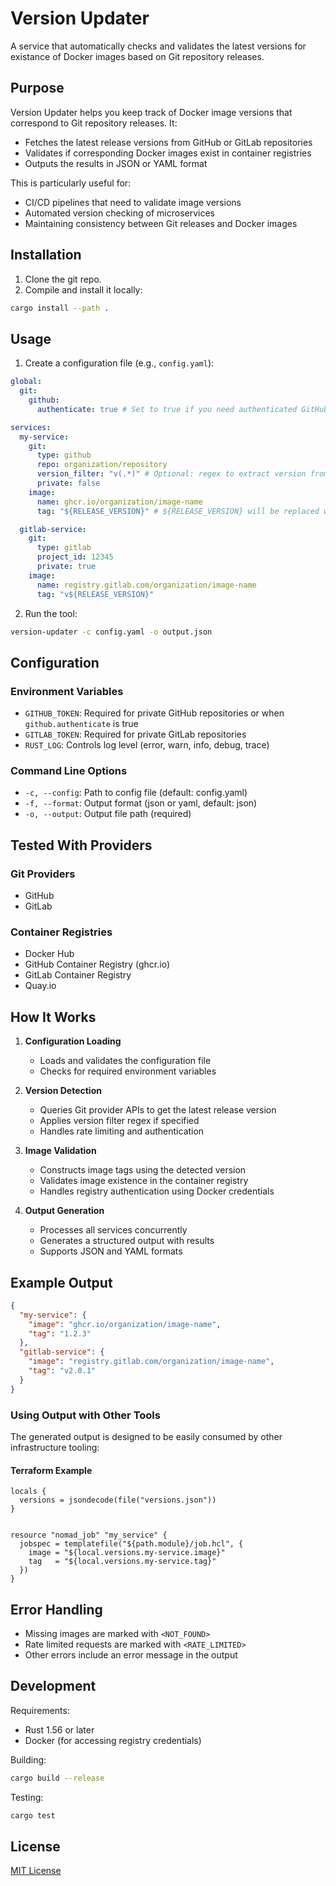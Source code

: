 # Version Updater

A service that automatically checks and validates the latest versions for existance of Docker images based on Git repository releases.

## Purpose

Version Updater helps you keep track of Docker image versions that correspond to Git repository releases. It:

- Fetches the latest release versions from GitHub or GitLab repositories
- Validates if corresponding Docker images exist in container registries
- Outputs the results in JSON or YAML format

This is particularly useful for:

- CI/CD pipelines that need to validate image versions
- Automated version checking of microservices
- Maintaining consistency between Git releases and Docker images

## Installation

1. Clone the git repo.
1. Compile and install it locally:

```bash
cargo install --path .
```

## Usage

1. Create a configuration file (e.g., `config.yaml`):

```yaml
global:
  git:
    github:
      authenticate: true # Set to true if you need authenticated GitHub API access

services:
  my-service:
    git:
      type: github
      repo: organization/repository
      version_filter: "v(.*)" # Optional: regex to extract version from tag
      private: false
    image:
      name: ghcr.io/organization/image-name
      tag: "${RELEASE_VERSION}" # ${RELEASE_VERSION} will be replaced with the extracted version

  gitlab-service:
    git:
      type: gitlab
      project_id: 12345
      private: true
    image:
      name: registry.gitlab.com/organization/image-name
      tag: "v${RELEASE_VERSION}"
```

2. Run the tool:

```bash
version-updater -c config.yaml -o output.json
```

## Configuration

### Environment Variables

- `GITHUB_TOKEN`: Required for private GitHub repositories or when `github.authenticate` is true
- `GITLAB_TOKEN`: Required for private GitLab repositories
- `RUST_LOG`: Controls log level (error, warn, info, debug, trace)

### Command Line Options

- `-c, --config`: Path to config file (default: config.yaml)
- `-f, --format`: Output format (json or yaml, default: json)
- `-o, --output`: Output file path (required)

## Tested With Providers

### Git Providers

- GitHub
- GitLab

### Container Registries

- Docker Hub
- GitHub Container Registry (ghcr.io)
- GitLab Container Registry
- Quay.io

## How It Works

1. **Configuration Loading**

   - Loads and validates the configuration file
   - Checks for required environment variables

2. **Version Detection**

   - Queries Git provider APIs to get the latest release version
   - Applies version filter regex if specified
   - Handles rate limiting and authentication

3. **Image Validation**

   - Constructs image tags using the detected version
   - Validates image existence in the container registry
   - Handles registry authentication using Docker credentials

4. **Output Generation**
   - Processes all services concurrently
   - Generates a structured output with results
   - Supports JSON and YAML formats

## Example Output

```json
{
  "my-service": {
    "image": "ghcr.io/organization/image-name",
    "tag": "1.2.3"
  },
  "gitlab-service": {
    "image": "registry.gitlab.com/organization/image-name",
    "tag": "v2.0.1"
  }
}
```

### Using Output with Other Tools

The generated output is designed to be easily consumed by other infrastructure tooling:

#### Terraform Example

```hcl
locals {
  versions = jsondecode(file("versions.json"))
}


resource "nomad_job" "my_service" {
  jobspec = templatefile("${path.module}/job.hcl", {
    image = "${local.versions.my-service.image}"
    tag   = "${local.versions.my-service.tag}"
  })
}
```

## Error Handling

- Missing images are marked with `<NOT_FOUND>`
- Rate limited requests are marked with `<RATE_LIMITED>`
- Other errors include an error message in the output

## Development

Requirements:

- Rust 1.56 or later
- Docker (for accessing registry credentials)

Building:

```bash
cargo build --release
```

Testing:

```bash
cargo test
```

## License

[MIT License](LICENSE)
